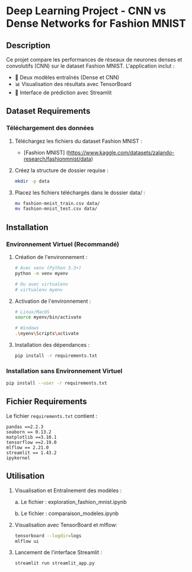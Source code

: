 # Deep Learning Project - CNN vs Dense Networks for Fashion MNIST

## Description

Ce projet compare les performances de réseaux de neurones denses et convolutifs (CNN) sur le dataset Fashion MNIST. L'application inclut :

- 🧠 Deux modèles entraînés (Dense et CNN)
- 📊 Visualisation des résultats avec TensorBoard
- 🚀 Interface de prédiction avec Streamlit

## Dataset Requirements

### Téléchargement des données

1. Téléchargez les fichiers du dataset Fashion MNIST :

   - [Fashion MNIST] (https://www.kaggle.com/datasets/zalando-research/fashionmnist/data)

2. Créez la structure de dossier requise :

   ```bash
   mkdir -p data
   ```

3. Placez les fichiers téléchargés dans le dossier data/ :

   ```bash
   mv fashion-mnist_train.csv data/
   mv fashion-mnist_test.csv data/
   ```

## Installation

### Environnement Virtuel (Recommandé)

1. Création de l'environnement :

   ```bash
   # Avec venv (Python 3.3+)
   python -m venv myenv

   # Ou avec virtualenv
   # virtualenv myenv
   ```

2. Activation de l'environnement :

   ```bash
   # Linux/MacOS
   source myenv/bin/activate

   # Windows
   .\myenv\Scripts\activate
   ```

3. Installation des dépendances :
   ```bash
   pip install -r requirements.txt
   ```

### Installation sans Environnement Virtuel

```bash
pip install --user -r requirements.txt
```

## Fichier Requirements

Le fichier `requirements.txt` contient :

```
pandas ==2.2.3
seaborn == 0.13.2
matplotlib ==3.10.1
tensorflow ==2.19.0
mlflow == 2.21.0
streamlit == 1.43.2
ipykernel
```

## Utilisation

1. Visualisation et Entraînement des modèles :

   a. Le fichier : exploration_fashion_mnist.ipynb

   b. Le fichier : comparaison_modeles.ipynb

2. Visualisation avec TensorBoard et mlflow:

   ```bash
   tensorboard --logdir=logs
   mlflow ui
   ```

3. Lancement de l'interface Streamlit :

   ```bash
   streamlit run streamlit_app.py
   ```
